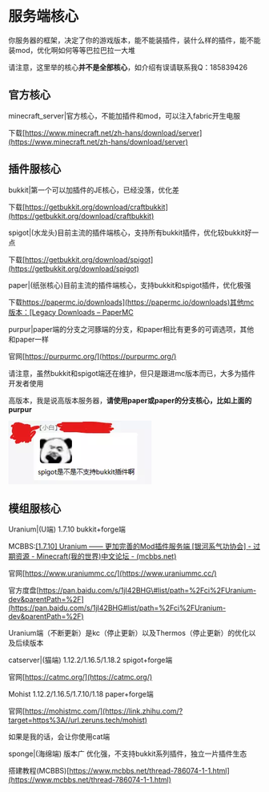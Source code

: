 # 服务端核心

你服务器的框架，决定了你的游戏版本，能不能装插件，装什么样的插件，能不能装mod，优化啊如何等等巴拉巴拉一大堆



请注意，这里举的核心**并不是全部核心**，如介绍有误请联系我Q：185839426



## 官方核心

minecraft\_server\|官方核心，不能加插件和mod，可以注入fabric开生电服

下载[https://www.minecraft.net/zh-hans/download/server](https://www.minecraft.net/zh-hans/download/server)



## 插件服核心

bukkit\|第一个可以加插件的JE核心，已经没落，优化差

下载[https://getbukkit.org/download/craftbukkit](https://getbukkit.org/download/craftbukkit)



spigot\|\(水龙头\)目前主流的插件端核心，支持所有bukkit插件，优化较bukkit好一点

下载[https://getbukkit.org/download/spigot](https://getbukkit.org/download/spigot)



paper\|\(纸张核心\)目前主流的插件端核心，支持bukkit和spigot插件，优化极强

下载[https://papermc.io/downloads](https://papermc.io/downloads)其他mc版本：[Legacy Downloads – PaperMC](https://papermc.io/legacy)



purpur\|paper端的分支之河豚端的分支，和paper相比有更多的可调选项，其他和paper一样

官网[https://purpurmc.org/](https://purpurmc.org/)



请注意，虽然bukkit和spigot端还在维护，但只是跟进mc版本而已，大多为插件开发者使用

高版本，我是说高版本服务器，**请使用paper或paper的分支核心，比如上面的purpur**



![](/assets/spigotZhiChibukkitPlugin.png)







## 模组服核心

Uranium\|\(U端\) 1.7.10 bukkit+forge端

MCBBS:[\[1.7.10\] Uranium —— 更加完善的Mod插件服务端 \[银河系气功协会\] - 过期资源 - Minecraft\(我的世界\)中文论坛 - \(mcbbs.net\)](https://www.mcbbs.net/thread-723871-1-1.html)

官网[https://www.uraniummc.cc/](https://www.uraniummc.cc/)

官方度盘[https://pan.baidu.com/s/1jI42BHG\#list/path=%2Fci%2FUranium-dev&parentPath=%2F](https://pan.baidu.com/s/1jI42BHG#list/path=%2Fci%2FUranium-dev&parentPath=%2F)

Uranium端（不断更新）是kc（停止更新）以及Thermos（停止更新）的优化以及后续版本



catserver\|\(猫端\) 1.12.2/1.16.5/1.18.2 spigot+forge端

官网[https://catmc.org/](https://catmc.org/)



Mohist 1.12.2/1.16.5/1.7.10/1.18 paper+forge端

官网[https://mohistmc.com/](https://link.zhihu.com/?target=https%3A//url.zeruns.tech/mohist)

如果是我的话，会让你使用cat端



sponge\|\(海绵端\) 版本广 优化强，不支持bukkit系列插件，独立一片插件生态

搭建教程\(MCBBS\)[https://www.mcbbs.net/thread-786074-1-1.html](https://www.mcbbs.net/thread-786074-1-1.html)

